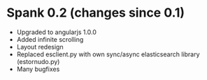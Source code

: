 Spank 0.2 (changes since 0.1)
==============================
  * Upgraded to angularjs 1.0.0
  * Added infinite scrolling
  * Layout redesign
  * Replaced esclient.py with own sync/async elasticsearch library (estornudo.py)
  * Many bugfixes

